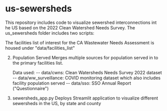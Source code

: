 # us-sewersheds

This repository includes code to visualize sewershed interconnections int he US based on the 2022 Clean Watershed Needs Survey. The us_sewersheds folder includes two scripts:

The facilities list of interest for the CA Wastewater Needs Assessment is housed under "data/facilities_list"


2. Population Served
    Merges multiple sources for population served in to the primary facilities list.

    Data used:
     -- data/cwns: Clean Watersheds Needs Survey 2022 dataset
     -- data/ww_surveillance: COVID monitoring dataset which also includes facility population served
     -- data/sso: SSO Annual Report ("Questionnaire")

2. sewersheds_app.py
    Deploys Streamlit application to visualize different sewersheds in the US, by state and county
